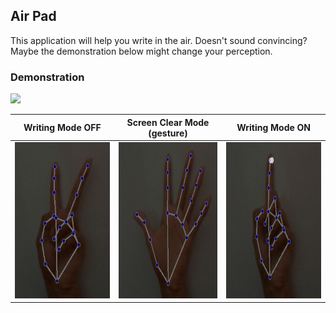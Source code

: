 ## Air Pad

This application will help you write in the air. Doesn't sound convincing? Maybe the demonstration below might change your perception. 

### Demonstration

<img src="https://github.com/GSAUC3/AirPad/blob/master/icon/airpad.gif">



|Writing Mode OFF|Screen Clear Mode (gesture)|Writing Mode ON|
|:-------:|:--------:|:------:|
|<img src="https://github.com/GSAUC3/AirPad/blob/master/icon/ss1.png" width ="250" height ="250"> |<img src="https://github.com/GSAUC3/AirPad/blob/master/icon/ss2.png" width ="250" height ="250">|<img src="https://github.com/GSAUC3/AirPad/blob/master/icon/ss3.png" width ="250" height ="250"> |
